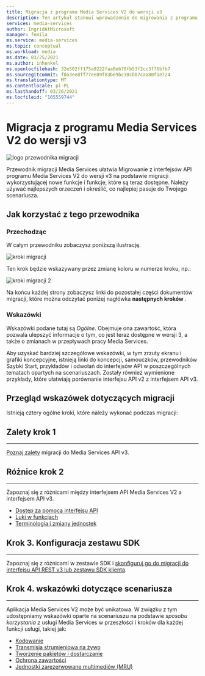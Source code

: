 ```yaml
---
title: Migracja z programu Media Services V2 do wersji v3
description: Ten artykuł stanowi wprowadzenie do migrowania z programu Media Services V2 do wersji v3.
services: media-services
author: IngridAtMicrosoft
manager: femila
ms.service: media-services
ms.topic: conceptual
ms.workload: media
ms.date: 03/25/2021
ms.author: inhenkel
ms.openlocfilehash: 32e502ff175a9222faa0eb79fb53f2cc3f76bfb7
ms.sourcegitcommit: f0a3ee8ff77ee89f83b69bc30cb87caa80f1e724
ms.translationtype: MT
ms.contentlocale: pl-PL
ms.lasthandoff: 03/26/2021
ms.locfileid: "105559744"
---
```

# <a name="migrate-from-media-services-v2-to-v3-introduction"></a>Migracja z programu Media Services V2 do wersji v3

![logo przewodnika migracji](./media/migration-guide/azure-media-services-logo-migration-guide.svg)

Przewodnik migracji Media Services ułatwia Migrowanie z interfejsów API programu Media Services V2 do wersji v3 na podstawie migracji wykorzystującej nowe funkcje i funkcje, które są teraz dostępne. Należy używać najlepszych orzeczeń i określić, co najlepiej pasuje do Twojego scenariusza.

## <a name="how-to-use-this-guide"></a>Jak korzystać z tego przewodnika

### <a name="navigating"></a>Przechodząc

W całym przewodniku zobaczysz poniższą ilustrację.

![kroki migracji](./media/migration-guide/steps.svg)<br/>

Ten krok będzie wskazywany przez zmianę koloru w numerze kroku, np.:

![kroki migracji 2](./media/migration-guide/steps-2.svg)<br/>

Na końcu każdej strony zobaczysz linki do pozostałej części dokumentów migracji, które można odczytać poniżej nagłówka **następnych kroków** .

### <a name="guidance"></a>Wskazówki

Wskazówki podane tutaj są *Ogólne*. Obejmuje ona zawartość, która pozwala ulepszyć informacje o tym, co jest teraz dostępne w wersji 3, a także o zmianach w przepływach pracy Media Services.

Aby uzyskać bardziej szczegółowe wskazówki, w tym zrzuty ekranu i grafiki koncepcyjne, istnieją linki do koncepcji, samouczków, przewodników Szybki Start, przykładów i odwołań do interfejsów API w poszczególnych tematach opartych na scenariuszach. Zostały również wymienione przykłady, które ułatwiają porównanie interfejsu API v2 z interfejsem API v3.

## <a name="migration-guidance-overview"></a>Przegląd wskazówek dotyczących migracji

Istnieją cztery ogólne kroki, które należy wykonać podczas migracji:

## <a name="step-1-benefits"></a>Zalety krok 1

<hr color="#5ea0ef" size="10">

[Poznaj zalety](migrate-v-2-v-3-migration-benefits.md) migracji do Media Services API v3.

## <a name="step-2-differences"></a>Różnice krok 2

<hr color="#5ea0ef" size="10">

Zapoznaj się z różnicami między interfejsem API Media Services V2 a interfejsem API v3.

- [Dostęp za pomocą interfejsu API](migrate-v-2-v-3-differences-api-access.md)
- [Luki w funkcjach](migrate-v-2-v-3-differences-feature-gaps.md)
- [Terminologia i zmiany jednostek](migrate-v-2-v-3-differences-terminology.md)

## <a name="step-3-sdk-setup"></a>Krok 3. Konfiguracja zestawu SDK

<hr color="#5ea0ef" size="10">

Zapoznaj się z różnicami w zestawie SDK i [skonfiguruj go do migracji do interfejsu API REST v3 lub zestawu SDK klienta](migrate-v-2-v-3-migration-setup.md).

## <a name="step-4-scenario-based-guidance"></a>Krok 4. wskazówki dotyczące scenariusza

<hr color="#5ea0ef" size="10">

Aplikacja Media Services V2 może być unikatowa. W związku z tym udostępniamy wskazówki oparte na scenariuszu na podstawie *sposobu korzystania z* usługi Media Services w przeszłości i kroków dla każdej funkcji usługi, takiej jak:

- [Kodowanie](migrate-v-2-v-3-migration-scenario-based-encoding.md)
- [Transmisja strumieniowa na żywo](migrate-v-2-v-3-migration-scenario-based-live-streaming.md)
- [Tworzenie pakietów i dostarczanie](migrate-v-2-v-3-migration-scenario-based-publishing.md)
- [Ochrona zawartości](migrate-v-2-v-3-migration-scenario-based-content-protection.md)
- [Jednostki zarezerwowane multimediów (MRU)](migrate-v-2-v-3-migration-scenario-based-media-reserved-units.md)
